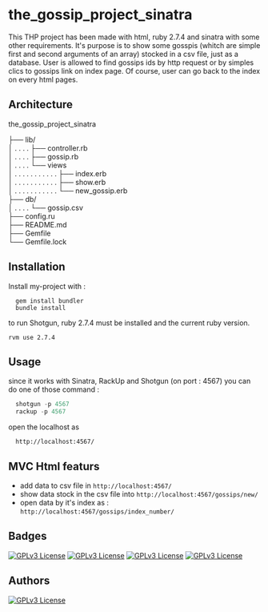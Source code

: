 
# the_gossip_project_sinatra

This THP project has been made with html, ruby 2.7.4 and sinatra with some other requirements.
It's purpose is to show some gosspis (whitch are simple first and second arguments of an array) stocked in a csv file, just as a database.
User is allowed to find gossips ids by http request or by simples clics to gossips link on index page. Of course, user can go back to the index on every html pages.

## Architecture

the_gossip_project_sinatra

├── lib/\
│ . . . . ├── controller.rb\
│ . . . . ├── gossip.rb\
│ . . . . └── views\
│ . . . . . . . . . . . ├── index.erb\
│ . . . . . . . . . . . ├── show.erb\
│ . . . . . . . . . . . └── new_gossip.erb\
├── db/\
│ . . . .  └── gossip.csv\
├── config.ru\
├── README.md\
├── Gemfile\
└── Gemfile.lock

## Installation

Install my-project with :
```
  gem install bundler
  bundle install
```
to run Shotgun, ruby 2.7.4 must be installed and the current ruby version.
```
rvm use 2.7.4
```

## Usage
since it works with Sinatra, RackUp and Shotgun (on port : 4567) you can do one of those command :

```javascript
  shotgun -p 4567
  rackup -p 4567
```
open the localhost as
```
  http://localhost:4567/
```

## MVC Html featurs

- add data to csv file in ```http://localhost:4567/```
- show data stock in the csv file into ```http://localhost:4567/gossips/new/```
- open data by it's index as : ```http://localhost:4567/gossips/index_number/```


## Badges

[![GPLv3 License](https://img.shields.io/badge/Ruby-2.7.4-red)](https://www.ruby-lang.org/en/news/2021/07/07/ruby-2-7-4-released/)
[![GPLv3 License](https://img.shields.io/badge/gem-2.4.12-brightgreen)](https://rubygems.org/gems/bundler/versions/2.4.12)
[![GPLv3 License](https://img.shields.io/badge/html-5-orange)](https://wikipedia.org/wiki/HTML5)
[![GPLv3 License](https://img.shields.io/badge/Sinatra-3.0.6-yellow)](https://github.com/sinatra/sinatra/blob/main/CHANGELOG.md)

## Authors

[![GPLv3 License](https://img.shields.io/badge/github-Videloff-ffffff)](https://www.github.com/videloff)

